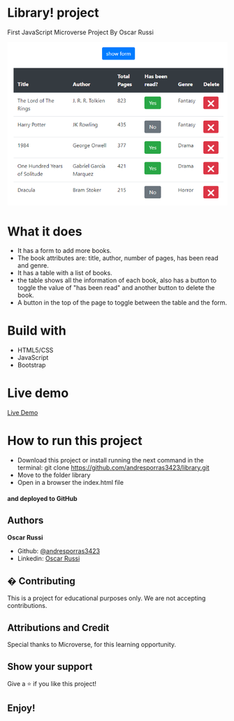 # Library! project

First JavaScript Microverse Project By Oscar Russi

![screenshot](./library-screenshot.png)


# What it does

- It has a form to add more books.
- The book attributes are: title, author, number of pages, has been read and genre.
- It has a table with a list of books.
- the table shows all the information of each book, also has a button to toggle the value of "has been read" and another button to delete the book.
- A button in the top of the page to toggle between the table and the form.

# Build with

- HTML5/CSS
- JavaScript
- Bootstrap

# Live demo

[Live Demo](https://andresporras3423.github.io/library/index.html)

# How to run this project

- Download this project or install running the next command in the terminal: git clone https://github.com/andresporras3423/library.git
- Move to the folder library
- Open in a browser the index.html file

#### and deployed to GitHub

## Authors

**Oscar Russi**
- Github: [@andresporras3423](https://github.com/andresporras3423/)
- Linkedin: [Oscar Russi](https://www.linkedin.com/in/oscar-andres-russi-porras)

## � Contributing

This is a project for educational purposes only. We are not accepting contributions.

## Attributions and Credit

Special thanks to Microverse, for this learning opportunity. 

## Show your support

Give a ⭐️ if you like this project!

## Enjoy!